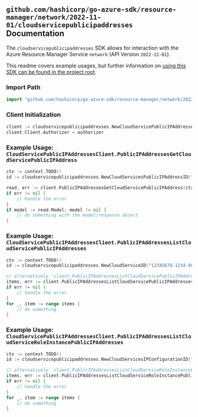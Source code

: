 
## `github.com/hashicorp/go-azure-sdk/resource-manager/network/2022-11-01/cloudservicepublicipaddresses` Documentation

The `cloudservicepublicipaddresses` SDK allows for interaction with the Azure Resource Manager Service `network` (API Version `2022-11-01`).

This readme covers example usages, but further information on [using this SDK can be found in the project root](https://github.com/hashicorp/go-azure-sdk/tree/main/docs).

### Import Path

```go
import "github.com/hashicorp/go-azure-sdk/resource-manager/network/2022-11-01/cloudservicepublicipaddresses"
```


### Client Initialization

```go
client := cloudservicepublicipaddresses.NewCloudServicePublicIPAddressesClientWithBaseURI("https://management.azure.com")
client.Client.Authorizer = authorizer
```


### Example Usage: `CloudServicePublicIPAddressesClient.PublicIPAddressesGetCloudServicePublicIPAddress`

```go
ctx := context.TODO()
id := cloudservicepublicipaddresses.NewCloudServicesPublicIPAddressID("12345678-1234-9876-4563-123456789012", "example-resource-group", "cloudServiceValue", "roleInstanceValue", "networkInterfaceValue", "ipConfigurationValue", "publicIPAddressValue")

read, err := client.PublicIPAddressesGetCloudServicePublicIPAddress(ctx, id, cloudservicepublicipaddresses.DefaultPublicIPAddressesGetCloudServicePublicIPAddressOperationOptions())
if err != nil {
	// handle the error
}
if model := read.Model; model != nil {
	// do something with the model/response object
}
```


### Example Usage: `CloudServicePublicIPAddressesClient.PublicIPAddressesListCloudServicePublicIPAddresses`

```go
ctx := context.TODO()
id := cloudservicepublicipaddresses.NewCloudServiceID("12345678-1234-9876-4563-123456789012", "resourceGroupValue", "cloudServiceValue")

// alternatively `client.PublicIPAddressesListCloudServicePublicIPAddresses(ctx, id)` can be used to do batched pagination
items, err := client.PublicIPAddressesListCloudServicePublicIPAddressesComplete(ctx, id)
if err != nil {
	// handle the error
}
for _, item := range items {
	// do something
}
```


### Example Usage: `CloudServicePublicIPAddressesClient.PublicIPAddressesListCloudServiceRoleInstancePublicIPAddresses`

```go
ctx := context.TODO()
id := cloudservicepublicipaddresses.NewCloudServicesIPConfigurationID("12345678-1234-9876-4563-123456789012", "example-resource-group", "cloudServiceValue", "roleInstanceValue", "networkInterfaceValue", "ipConfigurationValue")

// alternatively `client.PublicIPAddressesListCloudServiceRoleInstancePublicIPAddresses(ctx, id)` can be used to do batched pagination
items, err := client.PublicIPAddressesListCloudServiceRoleInstancePublicIPAddressesComplete(ctx, id)
if err != nil {
	// handle the error
}
for _, item := range items {
	// do something
}
```
